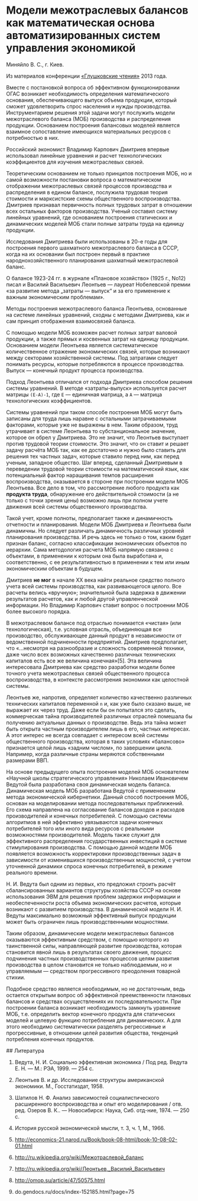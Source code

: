 # Модели межотраслевых балансов как математическая основа автоматизированных систем управления экономикой

Миняйло В. С., г. Киев.

Из материалов конференции [«Глушковские чтения»](../глушковские-чтения.md) 2013 года.

Вместе с постановкой вопроса об эффективном функционировании ОГАС возникает необходимость определения математического основания, обеспечивающего выпуск объема продукции, который сможет удовлетворить спрос населения и нужды производства. Инструментарием решения этой задачи могут послужить модели межотраслевого баланса (МОБ) производства и распределения продукции. Основанием построения балансовых моделей является взаимное сопоставление имеющихся материальных ресурсов с потребностью в них.

Российский экономист Владимир Карпович Дмитриев впервые использовал линейные уравнения и расчет технологических коэффициентов для изучения межотраслевых связей.

Теоретическим основанием не только принципов построения МОБ, но и самой возможности постановки вопроса о математическом отображении межотраслевых связей процессов производства и распределения в едином балансе, послужила трудовая теория стоимости и марксистские схемы общественного воспроизводства. Дмитриев признавал первичность полных трудовых затрат в отношении всех остальных факторов производства. Ученый составил систему линейных уравнений, где основанием построения статических и динамических моделей МОБ стали полные затраты труда на единицу продукции.

Исследования Дмитриева были использованы в 20-е годы для построения первого шахматного межотраслевого баланса в СССР, когда на их основании был построен первый в практике народнохозяйственного планирования шахматный межотраслевой баланс.

О балансе 1923-24 гг. в журнале «Плановое хозяйство» (1925 г., No12) писал и Василий Васильевич Леонтьев — лауреат Нобелевской премии «за развитие метода „затраты — выпуск“ и за его применение к важным экономическим проблемам».

Методы построения межотраслевого баланса Леонтьева, основанные на системе линейных уравнений, сходны с методами Дмитриева, как и сам принцип отображения взаимосвязей баланса.

С помощью модели МОБ возможен расчет полных затрат валовой продукции, а также прямых и косвенных затрат на единицу продукции. Основанием модели Леонтьева является систематическое количественное отражение экономических связей, которые возникают между секторами хозяйственной системы. Под затратами следует понимать ресурсы, которые потребляются в процессе производства. Выпуск — конечный продукт процесса производства.

Подход Леонтьева отличался от подхода Дмитриева способом решения системы уравнений. В методе «затраты-выпуск» используется расчет матрицы `(E-А)-1`, где `E` — единичная матрица, а `А` — матрица технологических коэффициентов.

Системы уравнений при таком способе построения МОБ могут быть записаны для труда лишь наравне с остальными затрачиваемыми факторами, которые уже не выражены в нем. Таким образом, труд утрачивает в системе Леонтьева то субстанциональное значение, которое он обрел у Дмитриева. Это не значит, что Леонтьев выступает против трудовой теории стоимости. Это значит, что он ставит и решает задачу расчёта МОБ так, как ее достаточно и нужно было ставить для решения тех частных задач, которые ставило перед ним, как перед ученым, западное общество. Шаг вперед, сделанный Дмитриевым в переведении трудовой теории стоимости на математический язык, как потенциальный фактор наращивания темпов расширения воспроизводства, оказывается в стороне при построении модели МОБ Леонтьева. Все дело в том, что рассмотрение любого продукта как **продукта труда**, обнаружение его действительной стоимости (а не только с точки зрения цены) возможно лишь при полном учете движения всей системы общественного производства.

Такой учет, кроме полноты, предполагает также и динамичность отчетности и планирования. Модели МОБ Дмитриева и Леонтьева были динамичны. Но следует различать динамичность различных уровней планирования производства. И речь здесь не только о том, каким будет признан баланс, согласно классификации экономических объектов по иерархии. Сама методология расчета МОБ напрямую связанна с объектами, в применении к которым она была выработана и, соответственно, с ее результативностью в применении к тем или иным экономическим объектам в будущем.

Дмитриев **не мог** в начале ХХ века найти реальное средство полного учета всей системы производства, как развивающегося целого. Все расчеты велись «вручную»; значительной была задержка в движении результатов расчетов, как и любой другой управленческой информации. Но Владимир Карпович ставит вопрос о построении МОБ более высокого порядка.

В межотраслевом балансе под отраслью понимается «чистая» (или технологическая), т.е. условная отрасль, объединяющая все производство, обслуживающее данный продукт в независимости от ведомственной подчиненности предприятий. Дмитриев предполагает, что «...несмотря на разнообразие и сложность современной техники, даже число всех возможных качественно различных технических капиталов есть все же величина конечная»[5]. Эта величина интересовала Дмитриева как средство разработки модели более точного учета межотраслевых связей общественного процесса воспроизводства, в контексте рассмотрения экономики как целостной системы.

Леонтьев же, напротив, определяет количество качественно различных технических капиталов переменной `n` и, как уже было сказано выше, не выражает их через труд. Даже если бы он попытался это сделать, коммерческая тайна производителей различных отраслей помешала бы получению актуальных данных о производстве. Ведь эта тайна может быть открыта частным производителем лишь в его, частных интересах. А этот интерес не всегда совпадает с интересом всей системы общественного производства, которая в таких условиях «балансово» признается целой лишь «задним числом», по завершении цикла. Например, когда различные страны меряются собственными размерами ВВП.

На основе предыдущего опыта построения моделей МОБ основателем «Научной школы стратегического управления» Николаем Ивановичем Ведутой была разработана своя динамическая модель баланса. Динамическая модель МОБ разработана Ведутой с применением метода экономической кибернетики. Данный способ построения МОБ, основан на моделировании метода последовательных приближений. Его схема направлена на согласование балансов доходов и расходов производителей и конечных потребителей. С помощью системы алгоритмов в ней эффективно увязываются задачи конечных потребителей того или иного вида ресурсов с реальными возможностями производителей. Модель также служит для эффективного распределения государственных инвестиций в системе стимулирования производства. С помощью данной модели МОБ появляется возможность корректировки производственных задач в зависимости от изменившихся производственных мощностей, с учетом уточненной динамики спроса конечных потребителей, в режиме реального времени.

Н. И. Ведута был одним из первых, кто предложил строить расчёт сбалансированных вариантов структуры хозяйства СССР на основе использования ЭВМ для решения проблем задержки информации и необеспеченности роста объема экономических расчетов, которые возникают с развитием производства. В динамической модели Н. И. Ведуты максимально возможный эффективный выпуск продукции может быть ограничен лишь производственными мощностями.

Таким образом, динамические модели межотраслевых балансов оказываются эффективным средством, с помощью которого из таинственной силы, направляющей развитие производства, которая становится явной лишь в результатах своего движения, процесс подчинения частных производственных процессов целям развития производства в целом становится не только наблюдаемым, но и управляемым — средством прогрессивного преодоления товарной стихии.

Подобное средство является необходимым, но не достаточным, ведь остается открытым вопрос об эффективной преемственности плановых балансов и средствах осуществлениях их последовательности. При построении баланса возникает необходимость замкнуть уравнение МОБ, т.е. определить вектор конечного продукта для статических моделей и целевую функцию потребления для динамических. А для этого необходимо систематически разделять регрессивные и прогрессивные, в отношении целей развития общества, тенденций потребления конечных продуктов.

## Литература

1. Ведута, Н. И. Социально эффективная экономика / Под ред. Ведута Е. Н. — М.: РЭА, 1999. — 254 с.

2. Леонтьев В. и др. Исследование структуры американской экономики. М., Госстатиздат, 1958.

3. Шатилов Н. Ф. Анализ зависимостей социалистического расширенного воспроизводства и опыт его моделирования / отв. ред. Озеров В. К.. — Новосибирск: Наука, Сиб. отд-ние, 1974. — 250 с.

4. История русской экономической мысли, т. 3, ч. 1, М., 1966.

5. http://economics-21.narod.ru/Book/book-08-html/book-10-08-02-01.html

6. http://ru.wikipedia.org/wiki/Межотраслевой_баланс

7. http://ru.wikipedia.org/wiki/Леонтьев,_Василий_Васильевич

8. http://omop.su/article/47/50575.html

9. do.gendocs.ru/docs/index-152185.html?page=75